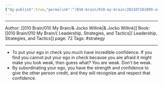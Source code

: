 ```yaml
---
{"dg-publish":true,"permalink":"/010-brain/010-my-brain/202107281009-subordinate-your-ego/","created":"2021-08-01T12:41:34.000-04:00","updated":"2025-03-13T15:20:16.880-04:00"}
---
```



---

Author: [[010 Brain/010 My Brain/& Jocko Willink\|& Jocko Willink]]
Book: [[010 Brain/010 My Brain/{ Leadership, Strategies, and Tactics\|{ Leadership, Strategies, and Tactics]]
page: 72
Tags: #strategy

---

- To put your ego in check you much have incredible confidence. If you find you cannot put your ego in check because you are afraid it might make you look weak, then guess what? You _are_ weak. Don't be weak.
- By subordinating your ego, you have the strength and confidence to give the other person credit, and they will recognize and respect that confidence.